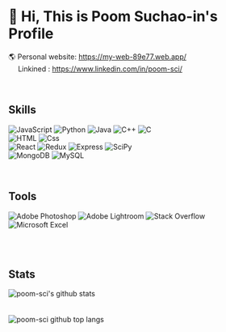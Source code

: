 # 👋 Hi, This is Poom Suchao-in's Profile

🌎 Personal website: https://my-web-89e77.web.app/ <br>
<img src="https://upload.wikimedia.org/wikipedia/commons/thumb/c/ca/LinkedIn_logo_initials.png/768px-LinkedIn_logo_initials.png" width="15" height="15"> Linkined : https://www.linkedin.com/in/poom-sci/

<br>

<H2>Skills</H2>
<p>
  <img alt="JavaScript" src="https://img.shields.io/badge/JavaScript-F7DF1E?logo=javascript&logoColor=white&style=for-the-badge" />

  <img alt="Python" src="https://img.shields.io/badge/Python-3776AB?logo=Python&logoColor=white&style=for-the-badge" />

  <img alt="Java" src="https://img.shields.io/badge/Java-007396?logo=Java&logoColor=white&style=for-the-badge" />

  <img alt="C++" src="https://img.shields.io/badge/C++-00599C?logo=C++&logoColor=white&style=for-the-badge" />

  <img alt="C" src="https://img.shields.io/badge/C-A8B9CC?logo=C&logoColor=white&style=for-the-badge" />

  <br>
  <img alt="HTML" src="https://img.shields.io/badge/HTML-E34F26?logo=html5&logoColor=white&style=for-the-badge" />

  <img alt="Css" src="https://img.shields.io/badge/CSS-1572B6?logo=css3&logoColor=white&style=for-the-badge" />

  <br>
  <img alt="React" src="https://img.shields.io/badge/React-61DAFB?logo=react&logoColor=white&style=for-the-badge" />

  <img alt="Redux" src="https://img.shields.io/badge/Redux-764ABC?logo=redux&logoColor=white&style=for-the-badge" />

  <img alt="Express" src="https://img.shields.io/badge/Express-000000?logo=express&logoColor=white&style=for-the-badge" />

  <img alt="SciPy" src="https://img.shields.io/badge/SciPy-8CAAE6?logo=SciPy&logoColor=white&style=for-the-badge" />

  <br>
  <img alt="MongoDB" src="https://img.shields.io/badge/MongoDB-47A248?logo=MongoDB&logoColor=white&style=for-the-badge" />

  <img alt="MySQL" src="https://img.shields.io/badge/MySQL-4479A1?logo=MySQL&logoColor=white&style=for-the-badge" />
  
</p>

<br>

<H2>Tools</H2>

<img alt="Adobe Photoshop" src="https://img.shields.io/badge/Adobe Photoshop-31A8FF?logo=Adobe Photoshop&logoColor=white&style=for-the-badge" />

<img alt="Adobe Lightroom" src="https://img.shields.io/badge/Adobe Lightroom-31A8FF?logo=Adobe Lightroom&logoColor=white&style=for-the-badge" />

<img alt="Stack Overflow" src="https://img.shields.io/badge/Stack Overflow-F58025?logo=Stack Overflow&logoColor=white&style=for-the-badge" />

<img alt="Microsoft Excel" src="https://img.shields.io/badge/Microsoft Excel-217346?logo=Microsoft Excel&logoColor=white&style=for-the-badge" />

<br><br>

<H2>Stats</H2>
<img
  src="https://github-readme-stats.vercel.app/api?username=poom-sci&count_private=true&show_icons=true&theme=gruvbox" alt="poom-sci's github stats"
/>
<br><br><br>
<img
  src="https://github-readme-stats.vercel.app/api/top-langs/?username=poom-sci&theme=gruvbox" alt="poom-sci github top langs"
/>

<!-- <img src="https://img.shields.io/badge/BadgeText-HexColor?logo=react&logoColor=ColorName&style=ShieldStyle" /> -->

<!--
**poom-sci/poom-sci** is a ✨ _special_ ✨ repository because its `README.md` (this file) appears on your GitHub profile.

Here are some ideas to get you started:

- 🔭 I’m currently working on ...
- 🌱 I’m currently learning ...
- 👯 I’m looking to collaborate on ...
- 🤔 I’m looking for help with ...
- 💬 Ask me about ...
- 📫 How to reach me: ...
- 😄 Pronouns: ...
- ⚡ Fun fact: ...
-->
